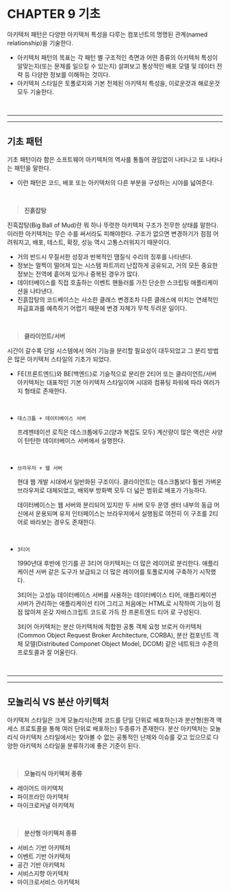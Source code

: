 #  **CHAPTER 9 기초**

아키텍처 패턴은 다양한 아키텍처 특성을 다루는 컴포넌트의 명명된 관계(named relationship)을 기술한다. 

- 아키텍처 패턴의 목표는 각 패턴 별 구조적인 측면과 어떤 종류의 아키텍처 특성이 알맞는지(또는 문제를 일으킬 수 있는지) 살펴보고 통상적인 배포 모델 및 데이터 전략 등 다양한 정보를 이해하는 것이다.
- 아키텍처 스타일은 토폴로지와 기본 전제된 아키텍처 특성을, 이로운것과 해로운것 모두 기술한다.

<br><hr><hr>

## **기초 패턴**

기초 패턴이라 함은 소프트웨어 아키텍처의 역사를 통틀어 끊임없이 나타나고 또 나타나는 패턴을 말한다.

- 이런 패턴은 코드, 배포 또는 아키텍처의 다른 부분을 구성하는 시야를 넓여준다.

<br>

> **진흙잡탕**

진흑잡탕(Big Ball of Mud)란 뭐 하나 뚜렷한 아키텍처 구조가 전무한 상태를 말한다. 이러한 아키텍처는 무슨 수를 써서라도 피해야한다. 구조가 없으면 변경하기가 점점 어려워지고, 배포, 테스트, 확장, 성능 역시 고통스러워지기 때문이다.

- 거의 반드시 무질서한 성장과 반복적인 땜질식 수리의 징후를 나타낸다.
- 정보는 멀찍이 떨어져 있는 시스템 파트끼리 난잡하게 공유되고, 거의 모든 중요한 정보는 전역에 흩어져 있거나 중복된 경우가 많다.
- 데이터베이스를 직접 호출하는 이벤트 핸들러를 가진 단순한 스크립팅 애플리케이션을 나타낸다.
- 진흙잡탕의 코드베이스는 사소한 클래스 변경조차 다른 클래스에 미치는 연쇄적인 파급효과를 예측하기 어렵기 때문에 변경 자체가 무척 두려운 일이다.

<br>

> **클라이언트/서버**

시간이 갈수록 단일 시스템에서 여러 기능을 분리할 필요성이 대두되었고 그 분리 방법은 많은 아키텍처 스타일의 기초가 되었다.

- FE(프론트엔드)와 BE(백엔드)로 기슬적으로 분리한 2티어 또는 클라이언트/서버 아키텍처는 대표적인 기본 아키텍처 스타일이며 시대와 컴퓨팅 파워에 따라 여러가지 형태로 존재한다.

<br>

- `데스크톱 + 데이터베이스 서버`

    프레젠테이션 로직은 데스크톱에두고(양과 복잡도 모두) 계산량이 많은 액션은 사양이 탄탄한 데이터베이스 서버에서 실행한다.

<br>

- `브라우저 + 웹 서버`

    현대 웹 개발 시대에서 일반화된 구조이다. 클라이언트는 데스크톱보다 훨씬 가벼운 브라우저로 대체되었고, 배외부 방화벽 모두 더 넓은 범위로 배포가 가능하다.

    데이터베이스는 웹 서버와 분리되어 있지만 두 서버 모두 운영 센터 내부의 동급 머신에서 운용되며 유저 인터페이스는 브라우저에서 실행됨로 여전히 이 구조를 2티어로 바라보는 경우도 존재한다.

<br>

- `3티어`

    1990년대 후반에 인기를 끈 3티어 아키텍처는 더 많은 레이어로 분리한다. 애플리케이션 서버 같은 도구가 보급되고 더 많은 레이어를 토폴로지에 구축하기 시작했다.

    3티어는 고성능 데이터베이스 서버를 사용하는 데이터베이스 티어, 애플리케이션 서버가 관리하는 애플리케이션 티어 그리고 처음에는 HTML로 시작하여 기능이 점점 많아져 온갖 자바스크립트 코드로 가득 찬 프론트엔드 티어 로 구성된다.

    3티어 아키텍처는 분산 아키텍처에 적합한 공통 객체 요청 브로커 아키텍처(Common Object Request Broker Architecture, CORBA), 분산 컴포넌트 객체 모델(Distributed Componet Object Model, DCOM) 같은 네트워크 수준의 프로토콜과 잘 어울린다.


<br><hr><hr>

## **모놀리식 VS 분산 아키텍처**

아키텍처 스타일은 크게 모놀리식(전체 코드를 단일 단위로 배포하는)과 분산형(원격 액세스 프로토콜을 통해 여러 단위로 배포하는) 두종류가 존재한다. 분산 아키텍처는 모놀리식 아키텍처 스타일에서는 찾아볼 수 없는 공통적인 난제와 이슈를 갖고 있으므로 다양한 아키텍처 스타일을 분류하기에 좋은 기준이 된다.

<br>

> **모놀리식 아키텍처 종류**
    
- 레이어드 아키텍처
- 파이프라인 아키텍처
- 마이크로커널 아키텍처

<br>

> **분산형 아키텍처 종류**

- 서비스 기반 아키텍처
- 이벤트 기반 아키텍처
- 공간 기반 아키텍처
- 서비스지향 아키텍처
- 마이크로서비스 아키텍처

<br>


